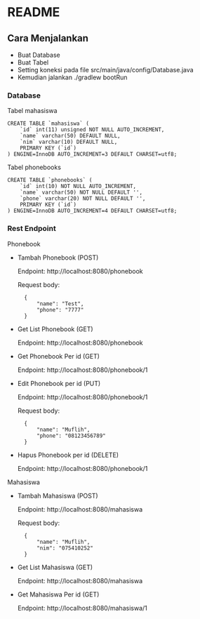 # README

## Cara Menjalankan
- Buat Database
- Buat Tabel
- Setting koneksi pada file src/main/java/config/Database.java
- Kemudian jalankan ./gradlew bootRun

### Database
Tabel mahasiswa

    CREATE TABLE `mahasiswa` (
        `id` int(11) unsigned NOT NULL AUTO_INCREMENT,
        `name` varchar(50) DEFAULT NULL,
        `nim` varchar(10) DEFAULT NULL,
        PRIMARY KEY (`id`)
    ) ENGINE=InnoDB AUTO_INCREMENT=3 DEFAULT CHARSET=utf8;
Tabel phonebooks
    
    CREATE TABLE `phonebooks` (
        `id` int(10) NOT NULL AUTO_INCREMENT,
        `name` varchar(50) NOT NULL DEFAULT '',
        `phone` varchar(20) NOT NULL DEFAULT '',
        PRIMARY KEY (`id`)
    ) ENGINE=InnoDB AUTO_INCREMENT=4 DEFAULT CHARSET=utf8;

### Rest Endpoint

Phonebook

- Tambah Phonebook (POST)
    
    Endpoint: http://localhost:8080/phonebook

    Request body:

        {
        	"name": "Test",
        	"phone": "7777"
        }

- Get List Phonebook (GET)

    Endpoint: http://localhost:8080/phonebook

- Get Phonebook Per id (GET)

    Endpoint: http://localhost:8080/phonebook/1

- Edit Phonebook per id (PUT)

    Endpoint: http://localhost:8080/phonebook/1

    Request body:

        {
        	"name": "Muflih",
        	"phone": "08123456789"
        }

- Hapus Phonebook per id (DELETE)

    Endpoint: http://localhost:8080/phonebook/1

Mahasiswa

- Tambah Mahasiswa (POST)
    
    Endpoint: http://localhost:8080/mahasiswa

    Request body:

        {
        	"name": "Muflih",
        	"nim": "075410252"
        }

- Get List Mahasiswa (GET)

    Endpoint: http://localhost:8080/mahasiswa

- Get Mahasiswa Per id (GET)

    Endpoint: http://localhost:8080/mahasiswa/1